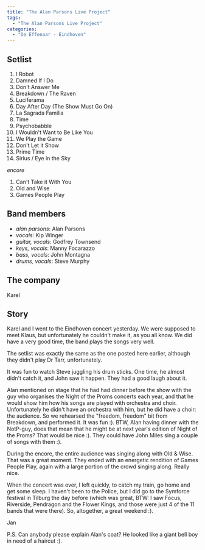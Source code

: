 ```yaml
---
title: "The Alan Parsons Live Project"
tags:
  - "The Alan Parsons Live Project"
categories:
  - "De Effenaar - Eindhoven"
---
```

Setlist
-------
1. I Robot
1. Damned If I Do
1. Don't Answer Me
1. Breakdown / The Raven
1. Luciferama
1. Day After Day (The Show Must Go On)
1. La Sagrada Familia
1. Time
1. Psychobabble
1. I Wouldn't Want to Be Like You
1. We Play the Game
1. Don't Let it Show
1. Prime Time
1. Sirius / Eye in the Sky

_encore_

1. Can't Take it With You
1. Old and Wise
1. Games People Play

Band members
------------
* _alan parsons_: Alan Parsons
* _vocals_: Kip Winger
* _guitar, vocals_: Godfrey Townsend
* _keys, vocals_: Manny Focarazzo
* _bass, vocals_: John Montagna
* _drums, vocals_: Steve Murphy

The company
-----------
Karel

Story
-----
Karel and I went to the Eindhoven concert yesterday. We were supposed to meet Klaus, but unfortunately he couldn't make it, as you all know. We did have a very good time, the band plays the songs very well.

The setlist was exactly the same as the one posted here earlier, although they didn't play Dr Tarr, unfortunately.

It was fun to watch Steve juggling his drum sticks. One time, he almost didn't catch it, and John saw it happen. They had a good laugh about it.

Alan mentioned on stage that he had had dinner before the show with the guy who organises the Night of the Proms concerts each year, and that he would show him how his songs are played with orchestra and choir. Unfortunately he didn't have an orchestra with him, but he did have a choir: the audience. So we rehearsed the "freedom, freedom" bit from Breakdown, and performed it. It was fun :). BTW, Alan having dinner with the NotP-guy, does that mean that he might be at next year's edition of Night of the Proms? That would be nice :). They could have John Miles sing a couple of songs with them
:).

During the encore, the entire audience was singing along with Old & Wise. That was a great moment. They ended with an energetic rendition of Games People Play, again with a large portion of the crowd singing along. Really nice.

When the concert was over, I left quickly, to catch my train, go home and get some sleep. I haven't been to the Police, but I did go to the Symforce festival in Tilburg the day before (which was great, BTW: I saw Focus, Riverside, Pendragon and the Flower Kings, and those were just 4 of the 11 bands that were there). So, altogether, a great weekend :).

Jan

P.S. Can anybody please explain Alan's coat? He looked like a giant bell boy in need of a haircut :).
